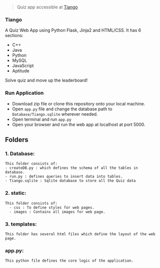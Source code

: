 > Quiz app accessible at [Tiango](http://satyapriya.pythonanywhere.com)

### Tiango
A Quiz Web App using Python Flask, Jinja2 and HTML/CSS. 
It has 6 sections:
  * C++
  * Java
  * Python
  * MySQL
  * JavaScript
  * Aptitude
  
Solve quiz and move up the leaderboard!

### Run Application
- Download zip file or clone this repository onto your local machine.
- Open `app.py` file and change the database path to `Database/Tiango.sqlite` wherever needed.
- Open terminal and run `app.py`
- Open your browser and run the web app at localhost at port 5000.

## Folders
### 1. Database:
    This folder consists of:
    - createDB.py : which defines the schema of all the tables in database.
    - run.py : defines queries to insert data into tables.
    - Tiango.sqlite : Sqlite database to store all the Quiz data
    
### 2. static:
    This folder consists of:
      - css : To define styles for web pages.
      - images : Contains all images for web page.
      
### 3. templates:
    This folder has several html files which define the layout of the web page.
    
### app.py:
    This python file defines the core logic of the application.
